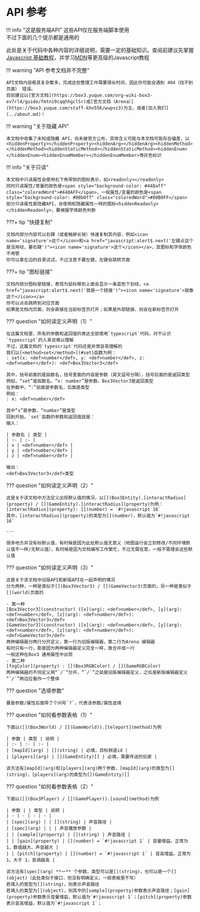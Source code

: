 # API 参考

!!! info "这是服务端API"
    这些API仅在服务端脚本使用  
    不过下面的几个提示都是通用的

此处是关于代码中各种内容的详细说明，需要一定的基础知识。查阅前建议先掌握 [Javascript 基础教程](../learn/js/index.md)，并学习[MDN](https://developer.mozilla.org/zh-CN/docs/Web/JavaScript/Reference)等更高级的Javascript教程

!!! warning "API 参考文档并不完整"

    API文档内容极其复杂繁多，完成这些整理工作需要很长时间，因此你可能会遇到 404（找不到页面） 错误。  
    目前建议以[官方文档](https://box3.yuque.com/org-wiki-box3-ev7rl4/guide/fmtni9cqqhhgcl5r)或[官方文档（Arena）](https://box3.yuque.com/staff-khn556/wupvz3)为主，或者[加入我们](../about.md)！

!!! warning "关于隐藏 API"

    本文档中收集了未知或隐藏 API，尚未被官方公布，具体含义可能与本文档可能存在偏差，以<hiddenProperty></hiddenProperty><hiddenArg></hiddenArg><hiddenMethod></hiddenMethod><hiddenStaticMethod></hiddenStaticMethod><hiddenEnum></hiddenEnum><hiddenEnumMember></hiddenEnumMember>等灰色标识

!!! info "关于只读"

    本文档中只读属性会使用右下角带锁的图标表示，如<readonly></readonly>  
    同时只读属性/常量的颜色是<span style="background-color: #448aff" class="coloredWord">#448AFF</span>，一般属性/变量的颜色是<span style="background-color: #00b0ff" class="coloredWord">#00B0FF</span>  
    部分只读属性是隐藏API，会使用和隐藏属性一样的图标<hiddenReadonly></hiddenReadonly>，要根据字体颜色判断

???+ tip "快捷复制"

    文档内部分内容可以右键（或者触屏长按）快速复制其内容，例如<icon name='signature'>这个</icon>和<a href="javascript:alert$.next('左键点这个是没用哒，要右键')"><icon name='signature'>这个</icon></a>，其图标和字体颜色不用管  
    你可以拿左边的目录试试，不过注意不要左键，左键会跳转页面

???+ tip "图标链接"

    文档内部分图标是链接，表现为鼠标移到上面会显示一条蓝色下划线，<a href="javascript:alert$.next('我是一个链接')"><icon name='signature'>就像这个</icon></a>  
    你可以点击跳转到对应页面  
    如果是文档内页面，则会直接在当前标签页打开；如果是外部链接，则会在新标签页打开

??? question "如何读定义声明（1）"

    在这篇文档里，所有的参数和返回值的表达全部使用`typescript`代码，对不认识`typescript`的人来说难以理解  
    不过，这篇文档的`typescript`代码还是非常容易理解的  
    我们以[<method>set</method>](#set)函数为例：  
    : set(x: <def>number</def>, y: <def>number</def>, z: <def>number</def>): <def>Box3Vector3</def>

    其中，括号前面的是函数名，括号里面的内容是参数（英文逗号分隔），括号后面的是返回类型  
    例如，“set”是函数名，“x: number”是参数，Box3Vector3是返回类型  
    在参数中，“:”前面是参数名，后面是类型  
    例如：  
    : x: <def>number</def>

    其中“x”是参数，“number”是类型  
    回到开始，`set`函数的参数和返回值就是：  
    输入：

    | 参数名 | 类型 |
    | :- | :- |
    | x | <def>number</def> |
    | y | <def>number</def> |
    | z | <def>number</def> |

    输出：
    <def>Box3Vector3</def>类型

??? question "如何读定义声明（2）"

    这是关于该文档中方法定义出现默认值的情况，以[](Box3Entity).[interactRadius](property) / [](GameEntity).[interactRadius](property)为例：  
    [interactRadius](property): [](number) = `#!javascript 16`  
    其中，[interactRadius](property)的类型为[](number)，默认值为`#!javascript 16`

    ---

    很多地方并没有标默认值，有时候是因为此处默认值无意义（地图运行会立刻修改/不同环境默认值不一样/无默认值），有时候是因为文档编写工作繁忙，不过无需在意，一般不需理会这些默认值

??? question "如何读定义声明（3）"

    这是关于该文档中旧版API和新版API在一起声明的情况  
    分为两种，一种是类似于[](Box3Vector3) / [](GameVector3)页面的，另一种是类似于[](world)页面的  

    - 第一种  
    [Box3Vector3](constructor) ([x](arg): <def>number</def>, [y](arg): <def>number</def>, [z](arg): <def>number</def>): <def>Box3Vector3</def>  
    [GameVector3](constructor) ([x](arg): <def>number</def>, [y](arg): <def>number</def>, [z](arg): <def>number</def>): <def>GameVector3</def>  
    两种编辑器分两行分开定义，第一行为旧版编辑器，第二行为Arena 编辑器  
    有时只有一行，那是因为两种编辑器定义完全一样，故合并成一行  
    一般这种在Box3 通用属性中出现
    - 第二种
    [fogColor](property) : [](Box3RGBColor) / [](GameRGBColor)  
    两种编辑器的不同定义用“`/`”分开，“`/`”之前是旧版编辑器定义，之后是新版编辑器定义  
    “`/`”两边应看作一个整体

??? question "选填参数"

    要是参数/属性后面带了个问号`?`，代表该参数/属性选填

??? question "如何看参数表格（1）"

    下面以([](Box3World) / [](GameWorld)).[teleport](method)为例
    
    | 参数 | 类型 | 说明 |
    | :- | :- | :- |
    | [mapId](arg) | [](string) | 必填，目标频道id |
    | [players](arg) | [](GameEntity)[] | 必填，需要传送的玩家 |

    该方法有[mapId](arg)和[players](arg)两个参数，[mapId](arg)的类型为[](string)，[players](arg)的类型为[](GameEntity)[]

??? question "如何看参数表格（2）"

    下面以([](Box3Player) / [](GamePlayer)).[sound](method)为例
    
    | 参数 | | 类型 | 说明 |
    | - | - | - | - |
    | [spec](arg) | | [](string) | 声音路径 |
    | [spec](arg) | | | 声音播放参数 |
    | | [sample](property) | [](string) | 声音路径 |
    | | [gain](property) | [](number) = `#!javascript 1` | 音量增益。正常为 1，数值越大，声音越大 |
    | | [pitch](property) | [](number) = `#!javascript 1` | 音高增益。正常为 1，大于 1，音调越高 |

    该方法有[spec](arg) **一** 个参数，类型可以是[](string)，也可以是一个[](object)（此处类似于接口，但没有明确定义，一般表格里不写）  
    若填入的类型为[](string)，则表示声音路径  
    若填入的类型为[](object)，则其中的[sample](property)参数表示声音路径；[gain](property)参数表示音量增益，默认值为`#!javascript 1`；[pitch](property)参数表示音高增益，默认值为`#!javascript 1`；
